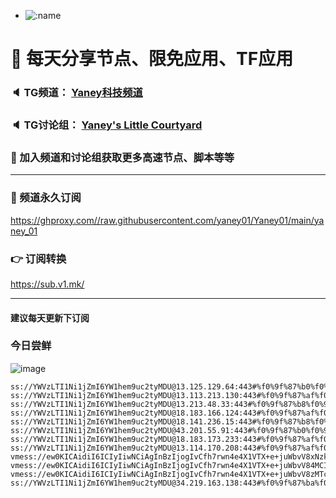 +   ![:name](https://count.getloli.com/get/@yaney01?theme=gelbooru-h)

# 🚀 每天分享节点、限免应用、TF应用
### 🔈 TG频道： [Yaney科技频道](https://t.me/yaney_01) 
### 🔈 TG讨论组： [Yaney's Little Courtyard](https://t.me/+caB8IkK7JvMzM2I1)
### 🔔 加入频道和讨论组获取更多高速节点、脚本等等  
***
### 🔗  频道永久订阅
   https://ghproxy.com//raw.githubusercontent.com/yaney01/Yaney01/main/yaney_01
### 👉  订阅转换
   https://sub.v1.mk/
***
#### 建议每天更新下订阅
### 今日尝鲜
![image](https://github.com/yaney01/Yaney01/assets/53202722/7c632868-c0ef-4849-b374-8d6ff074d2ce)
```
ss://YWVzLTI1Ni1jZmI6YW1hem9uc2tyMDU@13.125.129.64:443#%f0%9f%87%b0%f0%9f%87%b7_KR_%e9%9f%a9%e5%9b%bd_239
ss://YWVzLTI1Ni1jZmI6YW1hem9uc2tyMDU@13.113.213.130:443#%f0%9f%87%af%f0%9f%87%b5_JP_%e6%97%a5%e6%9c%ac_341
ss://YWVzLTI1Ni1jZmI6YW1hem9uc2tyMDU@13.213.48.33:443#%f0%9f%87%b8%f0%9f%87%ac_SG_%e6%96%b0%e5%8a%a0%e5%9d%a1_253
ss://YWVzLTI1Ni1jZmI6YW1hem9uc2tyMDU@18.183.166.124:443#%f0%9f%87%af%f0%9f%87%b5_JP_%e6%97%a5%e6%9c%ac_335
ss://YWVzLTI1Ni1jZmI6YW1hem9uc2tyMDU@18.141.236.15:443#%f0%9f%87%b8%f0%9f%87%ac_SG_%e6%96%b0%e5%8a%a0%e5%9d%a1_248
ss://YWVzLTI1Ni1jZmI6YW1hem9uc2tyMDU@43.201.55.91:443#%f0%9f%87%b0%f0%9f%87%b7_KR_%e9%9f%a9%e5%9b%bd_9
ss://YWVzLTI1Ni1jZmI6YW1hem9uc2tyMDU@18.183.173.233:443#%f0%9f%87%af%f0%9f%87%b5_JP_%e6%97%a5%e6%9c%ac_303
ss://YWVzLTI1Ni1jZmI6YW1hem9uc2tyMDU@13.114.170.208:443#%f0%9f%87%af%f0%9f%87%b5_JP_%e6%97%a5%e6%9c%ac_300
vmess://ew0KICAidiI6ICIyIiwNCiAgInBzIjogIvCfh7rwn4e4X1VTX+e+juWbvV8xNzkiLA0KICAiYWRkIjogImNmLWx0LnNoYXJlY2VudHJlLm9ubGluZSIsDQogICJwb3J0IjogIjgwIiwNCiAgImlkIjogIjcyZTgwMzBhLTk2YzItNGJkYi1hY2ZiLTViYzAyMjQ4ZjlmMCIsDQogICJhaWQiOiAiMCIsDQogICJzY3kiOiAiYXV0byIsDQogICJuZXQiOiAid3MiLA0KICAidHlwZSI6ICJub25lIiwNCiAgImhvc3QiOiAic3Nyc3ViLnYwMy5zc3JzdWIuY29tIiwNCiAgInBhdGgiOiAiL2FwaS92My9kb3dubG9hZC5nZXRGaWxlIiwNCiAgInRscyI6ICIiLA0KICAic25pIjogIiINCn0=
vmess://ew0KICAidiI6ICIyIiwNCiAgInBzIjogIvCfh7rwn4e4X1VTX+e+juWbvV84MCIsDQogICJhZGQiOiAiNDUuMzMuNDIuNzciLA0KICAicG9ydCI6ICI4MCIsDQogICJpZCI6ICIwY2YyNGI2Ny0xYWM3LTQyN2QtOWQ0MC0zM2ZmM2NiMTY0MTgiLA0KICAiYWlkIjogIjAiLA0KICAic2N5IjogImF1dG8iLA0KICAibmV0IjogIndzIiwNCiAgInR5cGUiOiAibm9uZSIsDQogICJob3N0IjogInYucXEuY29tIiwNCiAgInBhdGgiOiAiL3ZpZGVvcyIsDQogICJ0bHMiOiAiIiwNCiAgInNuaSI6ICIiDQp9
vmess://ew0KICAidiI6ICIyIiwNCiAgInBzIjogIvCfh7rwn4e4X1VTX+e+juWbvV8zMTciLA0KICAiYWRkIjogImZkLnNoYWJpamljaGFuZy5jb20iLA0KICAicG9ydCI6ICI4MCIsDQogICJpZCI6ICIwZjg5MjFlYy1mNjkxLTRlMDUtYWFhMi01ZDA5NjEzM2I2MDYiLA0KICAiYWlkIjogIjAiLA0KICAic2N5IjogImF1dG8iLA0KICAibmV0IjogIndzIiwNCiAgInR5cGUiOiAibm9uZSIsDQogICJob3N0IjogImJsLnNoYWJpamljaGFuZy5jb20iLA0KICAicGF0aCI6ICIvIiwNCiAgInRscyI6ICIiLA0KICAic25pIjogIiINCn0=
ss://YWVzLTI1Ni1jZmI6YW1hem9uc2tyMDU@34.219.163.138:443#%f0%9f%87%ba%f0%9f%87%b8_US_%e7%be%8e%e5%9b%bd_120
